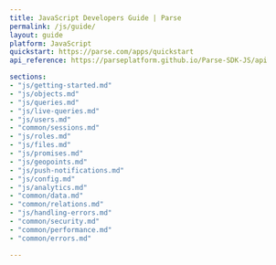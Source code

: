 ```yaml
---
title: JavaScript Developers Guide | Parse
permalink: /js/guide/
layout: guide
platform: JavaScript
quickstart: https://parse.com/apps/quickstart
api_reference: https://parseplatform.github.io/Parse-SDK-JS/api

sections:
- "js/getting-started.md"
- "js/objects.md"
- "js/queries.md"
- "js/live-queries.md"
- "js/users.md"
- "common/sessions.md"
- "js/roles.md"
- "js/files.md"
- "js/promises.md"
- "js/geopoints.md"
- "js/push-notifications.md"
- "js/config.md"
- "js/analytics.md"
- "common/data.md"
- "common/relations.md"
- "js/handling-errors.md"
- "common/security.md"
- "common/performance.md"
- "common/errors.md"

---
```


